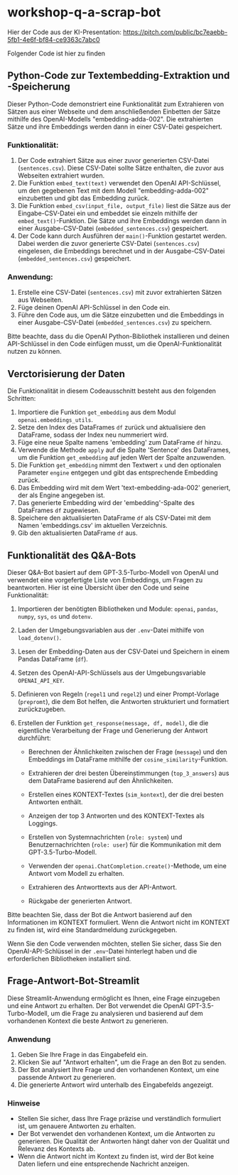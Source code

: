 # workshop-q-a-scrap-bot
Hier der Code aus der KI-Presentation: https://pitch.com/public/bc7eaebb-5fb1-4e6f-bf84-ce9363c7abc0

Folgender Code ist hier zu finden

## Python-Code zur Textembedding-Extraktion und -Speicherung

Dieser Python-Code demonstriert eine Funktionalität zum Extrahieren von Sätzen aus einer Webseite und dem anschließenden Einbetten der Sätze mithilfe des OpenAI-Modells "embedding-adda-002". Die extrahierten Sätze und ihre Embeddings werden dann in einer CSV-Datei gespeichert.

### Funktionalität:

1. Der Code extrahiert Sätze aus einer zuvor generierten CSV-Datei (`sentences.csv`). Diese CSV-Datei sollte Sätze enthalten, die zuvor aus Webseiten extrahiert wurden.
2. Die Funktion `embed_text(text)` verwendet den OpenAI API-Schlüssel, um den gegebenen Text mit dem Modell "embedding-adda-002" einzubetten und gibt das Embedding zurück.
3. Die Funktion `embed_csv(input_file, output_file)` liest die Sätze aus der Eingabe-CSV-Datei ein und embeddet sie einzeln mithilfe der `embed_text()`-Funktion. Die Sätze und ihre Embeddings werden dann in einer Ausgabe-CSV-Datei (`embedded_sentences.csv`) gespeichert.
4. Der Code kann durch Ausführen der `main()`-Funktion gestartet werden. Dabei werden die zuvor generierte CSV-Datei (`sentences.csv`) eingelesen, die Embeddings berechnet und in der Ausgabe-CSV-Datei (`embedded_sentences.csv`) gespeichert.

### Anwendung:

1. Erstelle eine CSV-Datei (`sentences.csv`) mit zuvor extrahierten Sätzen aus Webseiten.
2. Füge deinen OpenAI API-Schlüssel in den Code ein.
3. Führe den Code aus, um die Sätze einzubetten und die Embeddings in einer Ausgabe-CSV-Datei (`embedded_sentences.csv`) zu speichern.

Bitte beachte, dass du die OpenAI Python-Bibliothek installieren und deinen API-Schlüssel in den Code einfügen musst, um die OpenAI-Funktionalität nutzen zu können.

## Verctorisierung der Daten

Die Funktionalität in diesem Codeausschnitt besteht aus den folgenden Schritten:

1. Importiere die Funktion `get_embedding` aus dem Modul `openai.embeddings_utils`.
2. Setze den Index des DataFrames `df` zurück und aktualisiere den DataFrame, sodass der Index neu nummeriert wird.
3. Füge eine neue Spalte namens 'embedding' zum DataFrame `df` hinzu.
4. Verwende die Methode `apply` auf die Spalte 'Sentence' des DataFrames, um die Funktion `get_embedding` auf jeden Wert der Spalte anzuwenden.
5. Die Funktion `get_embedding` nimmt den Textwert `x` und den optionalen Parameter `engine` entgegen und gibt das entsprechende Embedding zurück.
6. Das Embedding wird mit dem Wert 'text-embedding-ada-002' generiert, der als Engine angegeben ist.
7. Das generierte Embedding wird der 'embedding'-Spalte des DataFrames `df` zugewiesen.
8. Speichere den aktualisierten DataFrame `df` als CSV-Datei mit dem Namen 'embeddings.csv' im aktuellen Verzeichnis.
9. Gib den aktualisierten DataFrame `df` aus.


## Funktionalität des Q&A-Bots

Dieser Q&A-Bot basiert auf dem GPT-3.5-Turbo-Modell von OpenAI und verwendet eine vorgefertigte Liste von Embeddings, um Fragen zu beantworten. Hier ist eine Übersicht über den Code und seine Funktionalität:

1. Importieren der benötigten Bibliotheken und Module: `openai`, `pandas`, `numpy`, `sys`, `os` und `dotenv`.

2. Laden der Umgebungsvariablen aus der `.env`-Datei mithilfe von `load_dotenv()`.

3. Lesen der Embedding-Daten aus der CSV-Datei und Speichern in einem Pandas DataFrame (`df`).

4. Setzen des OpenAI-API-Schlüssels aus der Umgebungsvariable `OPENAI_API_KEY`.

5. Definieren von Regeln (`regel1` und `regel2`) und einer Prompt-Vorlage (`prepromt`), die dem Bot helfen, die Antworten strukturiert und formatiert zurückzugeben.

6. Erstellen der Funktion `get_response(message, df, model)`, die die eigentliche Verarbeitung der Frage und Generierung der Antwort durchführt:

    - Berechnen der Ähnlichkeiten zwischen der Frage (`message`) und den Embeddings im DataFrame mithilfe der `cosine_similarity`-Funktion.

    - Extrahieren der drei besten Übereinstimmungen (`top_3_answers`) aus dem DataFrame basierend auf den Ähnlichkeiten.

    - Erstellen eines KONTEXT-Textes (`sim_kontext`), der die drei besten Antworten enthält.

    - Anzeigen der top 3 Antworten und des KONTEXT-Textes als Loggings.

    - Erstellen von Systemnachrichten (`role: system`) und Benutzernachrichten (`role: user`) für die Kommunikation mit dem GPT-3.5-Turbo-Modell.

    - Verwenden der `openai.ChatCompletion.create()`-Methode, um eine Antwort vom Modell zu erhalten.

    - Extrahieren des Antworttexts aus der API-Antwort.

    - Rückgabe der generierten Antwort.

Bitte beachten Sie, dass der Bot die Antwort basierend auf den Informationen im KONTEXT formuliert. Wenn die Antwort nicht im KONTEXT zu finden ist, wird eine Standardmeldung zurückgegeben.

Wenn Sie den Code verwenden möchten, stellen Sie sicher, dass Sie den OpenAI-API-Schlüssel in der `.env`-Datei hinterlegt haben und die erforderlichen Bibliotheken installiert sind.

## Frage-Antwort-Bot-Streamlit

Diese Streamlit-Anwendung ermöglicht es Ihnen, eine Frage einzugeben und eine Antwort zu erhalten. Der Bot verwendet die OpenAI GPT-3.5-Turbo-Modell, um die Frage zu analysieren und basierend auf dem vorhandenen Kontext die beste Antwort zu generieren.

### Anwendung

1. Geben Sie Ihre Frage in das Eingabefeld ein.
2. Klicken Sie auf "Antwort erhalten", um die Frage an den Bot zu senden.
3. Der Bot analysiert Ihre Frage und den vorhandenen Kontext, um eine passende Antwort zu generieren.
4. Die generierte Antwort wird unterhalb des Eingabefelds angezeigt.

### Hinweise

- Stellen Sie sicher, dass Ihre Frage präzise und verständlich formuliert ist, um genauere Antworten zu erhalten.
- Der Bot verwendet den vorhandenen Kontext, um die Antworten zu generieren. Die Qualität der Antworten hängt daher von der Qualität und Relevanz des Kontexts ab.
- Wenn die Antwort nicht im Kontext zu finden ist, wird der Bot keine Daten liefern und eine entsprechende Nachricht anzeigen.






